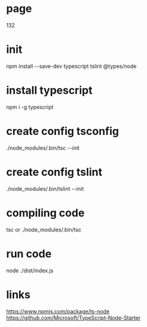# page
132
# init
npm install --save-dev typescript tslint @types/node

# install typescript
npm i -g typescript

# create config tsconfig
./node_modules/.bin/tsc --init

# create config tslint
./node_modules/.bin/tslint --init

# compiling code
tsc or ./node_modules/.bin/tsc

# run code
node ./dist/index.js

# links
https://www.npmjs.com/package/ts-node
https://github.com/Microsoft/TypeScript-Node-Starter



